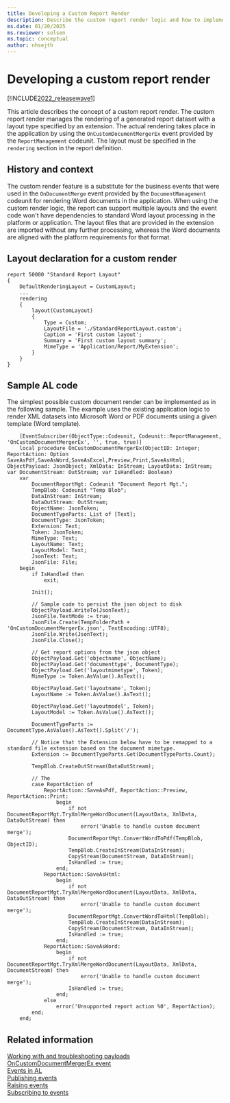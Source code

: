 ```yaml
---
title: Developing a Custom Report Render
description: Describe the custom report render logic and how to implement it in AL code.
ms.date: 01/20/2025
ms.reviewer: solsen
ms.topic: conceptual
author: nhsejth
---
```


# Developing a custom report render

[!INCLUDE[2022_releasewave1](../includes/2022_releasewave1.md)]

This article describes the concept of a custom report render. The custom report render manages the rendering of a generated report dataset with a layout type specified by an extension. The actual rendering takes place in the application by using the `OnCustomDocumentMergerEx` event provided by the `ReportManagement` codeunit. The layout must be specified in the `rendering` section in the report definition.

## History and context

The custom render feature is a substitute for the business events that were used in the `OnDocumentMerge` event provided by the `DocumentManagement` codeunit for rendering Word documents in the application. When using the custom render logic, the report can support multiple layouts and the event code won't have dependencies to standard Word layout processing in the platform or application. The layout files that are provided in the extension are imported without any further processing, whereas the Word documents are aligned with the platform requirements for that format.

## Layout declaration for a custom render

```al
report 50000 "Standard Report Layout"
{
    DefaultRenderingLayout = CustomLayout;
    ...
    rendering
    {
        layout(CustomLayout)
        {
            Type = Custom;
            LayoutFile = './StandardReportLayout.custom';
            Caption = 'First custom layout';
            Summary = 'First custom layout summary';
            MimeType = 'Application/Report/MyExtension';
        }
    }
}
```

## Sample AL code

The simplest possible custom document render can be implemented as in the following sample. The example uses the existing application logic to render XML datasets into Microsoft Word or PDF documents using a given template (Word template).

```al
    [EventSubscriber(ObjectType::Codeunit, Codeunit::ReportManagement, 'OnCustomDocumentMergerEx', '', true, true)]
    local procedure OnCustomDocumentMergerEx(ObjectID: Integer; ReportAction: Option SaveAsPdf,SaveAsWord,SaveAsExcel,Preview,Print,SaveAsHtml; ObjectPayload: JsonObject; XmlData: InStream; LayoutData: InStream; var DocumentStream: OutStream; var IsHandled: Boolean)
    var
        DocumentReportMgt: Codeunit "Document Report Mgt.";
        TempBlob: Codeunit "Temp Blob";
        DataInStream: InStream;
        DataOutStream: OutStream;
        ObjectName: JsonToken;
        DocumentTypeParts: List of [Text];
        DocumentType: JsonToken;
        Extension: Text;
        Token: JsonToken;
        MimeType: Text;
        LayoutName: Text;
        LayoutModel: Text;
        JsonText: Text;
        JsonFile: File;
    begin        
        if IsHandled then
            exit;

        Init();

        // Sample code to persist the json object to disk
        ObjectPayload.WriteTo(JsonText);
        JsonFile.TextMode := true;
        JsonFile.Create(TempFolderPath + 'OnCustomDocumentMergerEx.json', TextEncoding::UTF8);
        JsonFile.Write(JsonText);
        JsonFile.Close();

        // Get report options from the json object
        ObjectPayload.Get('objectname', ObjectName);
        ObjectPayload.Get('documenttype', DocumentType);
        ObjectPayload.Get('layoutmimetype', Token);
        MimeType := Token.AsValue().AsText();

        ObjectPayload.Get('layoutname', Token);
        LayoutName := Token.AsValue().AsText();

        ObjectPayload.Get('layoutmodel', Token);
        LayoutModel := Token.AsValue().AsText();

        DocumentTypeParts := DocumentType.AsValue().AsText().Split('/');
        
        // Notice that the Extension below have to be remapped to a standard file extension based on the document mimetype.
        Extension := DocumentTypeParts.Get(DocumentTypeParts.Count);

        TempBlob.CreateOutStream(DataOutStream);

        // The 
        case ReportAction of
            ReportAction::SaveAsPdf, ReportAction::Preview, ReportAction::Print:
                begin
                    if not DocumentReportMgt.TryXmlMergeWordDocument(LayoutData, XmlData, DataOutStream) then
                        error('Unable to handle custom document merge');
                    DocumentReportMgt.ConvertWordToPdf(TempBlob, ObjectID);
                    TempBlob.CreateInStream(DataInStream);
                    CopyStream(DocumentStream, DataInStream);
                    IsHandled := true;
                end;
            ReportAction::SaveAsHtml:
                begin
                    if not DocumentReportMgt.TryXmlMergeWordDocument(LayoutData, XmlData, DataOutStream) then
                        error('Unable to handle custom document merge');
                    DocumentReportMgt.ConvertWordToHtml(TempBlob);
                    TempBlob.CreateInStream(DataInStream);
                    CopyStream(DocumentStream, DataInStream);
                    IsHandled := true;
                end;
            ReportAction::SaveAsWord:
                begin
                    if not DocumentReportMgt.TryXmlMergeWordDocument(LayoutData, XmlData, DocumentStream) then
                        error('Unable to handle custom document merge');
                    IsHandled := true;
                end;
            else
                error('Unsupported report action %0', ReportAction);
        end;
    end;
```

## Related information

[Working with and troubleshooting payloads](devenv-reports-troubleshoot-printing.md)  
[OnCustomDocumentMergerEx event](devenv-oncustomdocumentmergerEx-event.md)  
[Events in AL](devenv-events-in-al.md)  
[Publishing events](devenv-publishing-events.md)  
[Raising events](devenv-raising-events.md)  
[Subscribing to events](devenv-subscribing-to-events.md)  
